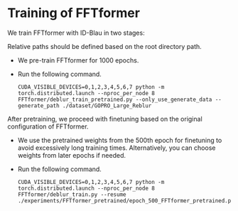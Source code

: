 # Training of FFTformer
We train FFTformer with ID-Blau in two stages:

Relative paths should be defined based on the root directory path.
- We pre-train FFTformer for 1000 epochs.
- Run the following command.

    ```
    CUDA_VISIBLE_DEVICES=0,1,2,3,4,5,6,7 python -m torch.distributed.launch --nproc_per_node 8 FFTformer/deblur_train_pretrained.py --only_use_generate_data --generate_path ./dataset/GOPRO_Large_Reblur
    ```

After pretraining, we proceed with finetuning based on the original configuration of FFTformer. 
- We use the pretrained weights from the 500th epoch for finetuning to avoid excessively long training times. Alternatively, you can choose weights from later epochs if needed.
- Run the following command.

    ```
    CUDA_VISIBLE_DEVICES=0,1,2,3,4,5,6,7 python -m torch.distributed.launch --nproc_per_node 8 FFTformer/deblur_train.py --resume ./experiments/FFTformer_pretrained/epoch_500_FFTformer_pretrained.pth
    ```